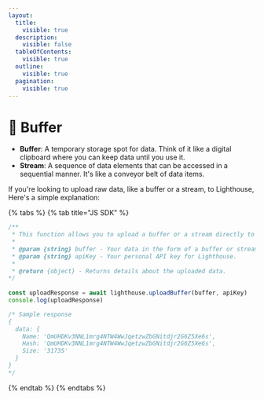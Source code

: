 ```yaml
---
layout:
  title:
    visible: true
  description:
    visible: false
  tableOfContents:
    visible: true
  outline:
    visible: true
  pagination:
    visible: true
---
```


# 🔀 Buffer

* **Buffer**: A temporary storage spot for data. Think of it like a digital clipboard where you can keep data until you use it.
* **Stream**: A sequence of data elements that can be accessed in a sequential manner. It's like a conveyor belt of data items.

If you're looking to upload raw data, like a buffer or a stream, to Lighthouse, Here's a simple explanation:

{% tabs %}
{% tab title="JS SDK" %}
```javascript
/**
 * This function allows you to upload a buffer or a stream directly to Lighthouse.
 * 
 * @param {string} buffer - Your data in the form of a buffer or stream.
 * @param {string} apiKey - Your personal API key for Lighthouse.
 * 
 * @return {object} - Returns details about the uploaded data.
*/
 
const uploadResponse = await lighthouse.uploadBuffer(buffer, apiKey)
console.log(uploadResponse)

/* Sample response
{
  data: {
    Name: 'QmUHDKv3NNL1mrg4NTW4WwJqetzwZbGNitdjr2G6Z5Xe6s',
    Hash: 'QmUHDKv3NNL1mrg4NTW4WwJqetzwZbGNitdjr2G6Z5Xe6s',
    Size: '31735'
  }
}    
*/
```
{% endtab %}
{% endtabs %}
